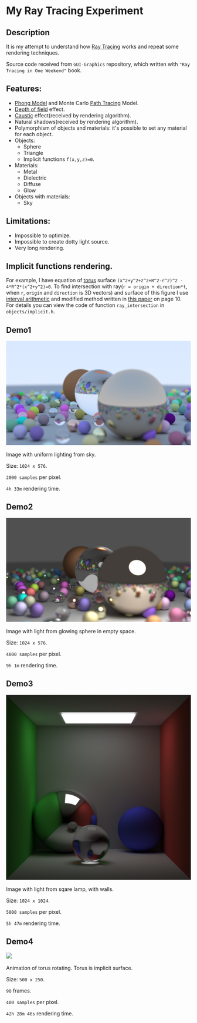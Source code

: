 # My Ray Tracing Experiment

## Description

It is my attempt to understand how [Ray Tracing](https://en.wikipedia.org/wiki/Ray_tracing_(graphics)) works and repeat some rendering techniques.

Source code received from `GUI-Graphics` repository, which written with `"Ray Tracing in One Weekend"` book.

## Features:
- [Phong Model](http://en.wikipedia.org/wiki/Phong_reflection_model) and Monte Carlo [Path Tracing](http://en.wikipedia.org/wiki/Path_tracing) Model.
- [Depth of field](https://en.wikipedia.org/wiki/Depth_of_field) effect.
- [Caustic](https://en.wikipedia.org/wiki/Caustic_(optics)) effect(received by rendering algorithm).
- Natural shadows(received by rendering algorithm).
- Polymorphism of objects and materials: it's possible to set any material for each object.
- Objects:
  - Sphere
  - Triangle
  - Implicit functions `f(x,y,z)=0`.
- Materials:
  - Metal
  - Dielectric
  - Diffuse
  - Glow
- Objects with materials:
  - Sky

## Limitations:
- Impossible to optimize.
- Impossible to create dotty light source.
- Very long rendering.

## Implicit functions rendering.

For example, I have equation of [torus](https://en.wikipedia.org/wiki/Torus) surface `(x^2+y^2+z^2+R^2-r^2)^2 - 4*R^2*(x^2+y^2)=0`. To find intersection with ray(`r = origin + direction*t`, when `r`, `origin` and `direction` is 3D vectors) and surface of this figure I use [interval arithmetic](https://en.wikipedia.org/wiki/Interval_arithmetic) and modified method written in [this paper](https://pdfs.semanticscholar.org/fc57/b015acfc62c54a4bd82ca1ef1e3ef4d0c710.pdf) on page 10. For details you can view the code of function `ray_intersection` in `objects/implicit.h`.

## Demo1
![](image1.png)

Image with uniform lighting from sky. 

Size: `1024 x 576`.

`2000 samples` per pixel.

`4h 33m` rendering time.

## Demo2
![](image2.png)

Image with light from glowing sphere in empty space. 

Size: `1024 x 576`. 

`4000 samples` per pixel. 

`9h 1m` rendering time.

## Demo3
![](image3.png)

Image with light from sqare lamp, with walls. 

Size: `1024 x 1024`. 

`5000 samples` per pixel. 

`5h 47m` rendering time.

## Demo4
![](image4.gif)

Animation of torus rotating. Torus is implicit surface.

Size: `500 x 250`. 

`90` frames.

`400 samples` per pixel. 

`42h 28m 46s` rendering time.
